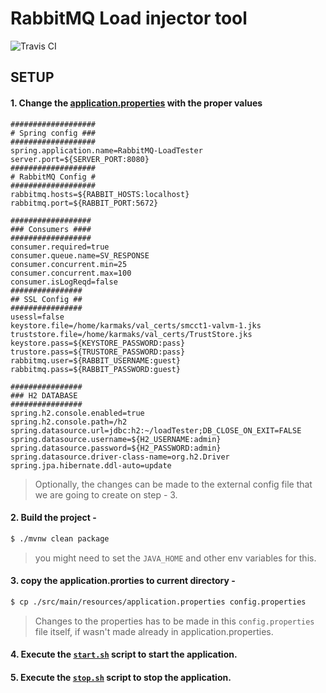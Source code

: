 # RabbitMQ Load injector tool

![Travis CI](https://travis-ci.com/soumencemk/RabbitMQ_Load_Injector_Tool.svg?branch=main)
## SETUP
#### 1. Change the [application.properties](./src/main/resources/application.properties) with the proper values
```properties
###################
# Spring config ###
###################
spring.application.name=RabbitMQ-LoadTester
server.port=${SERVER_PORT:8080}
###################
# RabbitMQ Config #
###################
rabbitmq.hosts=${RABBIT_HOSTS:localhost}
rabbitmq.port=${RABBIT_PORT:5672}

##################
### Consumers ####
##################
consumer.required=true
consumer.queue.name=SV_RESPONSE
consumer.concurrent.min=25
consumer.concurrent.max=100
consumer.isLogReqd=false
################
## SSL Config ##
################
usessl=false
keystore.file=/home/karmaks/val_certs/smcct1-valvm-1.jks
truststore.file=/home/karmaks/val_certs/TrustStore.jks
keystore.pass=${KEYSTORE_PASSWORD:pass}
trustore.pass=${TRUSTORE_PASSWORD:pass}
rabbitmq.user=${RABBIT_USERNAME:guest}
rabbitmq.pass=${RABBIT_PASSWORD:guest}

################
### H2 DATABASE
################
spring.h2.console.enabled=true
spring.h2.console.path=/h2
spring.datasource.url=jdbc:h2:~/loadTester;DB_CLOSE_ON_EXIT=FALSE
spring.datasource.username=${H2_USERNAME:admin}
spring.datasource.password=${H2_PASSWORD:admin}
spring.datasource.driver-class-name=org.h2.Driver
spring.jpa.hibernate.ddl-auto=update

```
> Optionally, the changes can be made to the external config file that we are going to create on step - 3. 
#### 2. Build the project -
```bash
$ ./mvnw clean package
```
> you might need to set the `JAVA_HOME` and other env variables for this.

#### 3. copy the application.prorties to current directory -

```bash
$ cp ./src/main/resources/application.properties config.properties
```
> Changes to the properties has to be made in this `config.properties` file itself, if wasn't made already in application.properties. 

#### 4. Execute the [`start.sh`](start.sh) script to start the application.   
#### 5. Execute the [`stop.sh`](stop.sh) script to stop the application. 



